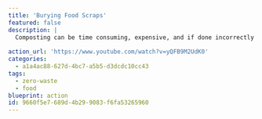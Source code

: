 ```yaml
---
title: 'Burying Food Scraps'
featured: false
description: |
  Composting can be time consuming, expensive, and if done incorrectly it can actually produce a lot of methane. If you've got a bit of space in your garden, this video shows how simply burying food scraps can be a quick and simple solution to get rid of waste and improve soil quality too.
  
action_url: 'https://www.youtube.com/watch?v=yQFB9M2UdK0'
categories:
  - a1a4ac88-627d-4bc7-a5b5-d3dcdc10cc43
tags:
  - zero-waste
  - food
blueprint: action
id: 9660f5e7-689d-4b29-9083-f6fa53265960
---
```

